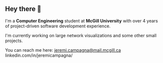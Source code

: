 ## Hey there 👋

I'm a **Computer Engineering** student at **McGill University** with over 4 years of project-driven software development experience.

I'm currently working on large network visualizations and some other small projects.

You can reach me here:
  jeremi.campagna@mail.mcgill.ca
  linkedin.com/in/jeremicampagna/
  





<!--
**jeremicna/jeremicna** is a ✨ _special_ ✨ repository because its `README.md` (this file) appears on your GitHub profile.

Here are some ideas to get you started:

- 🔭 I’m currently working on ...
- 🌱 I’m currently learning ...
- 👯 I’m looking to collaborate on ...
- 🤔 I’m looking for help with ...
- 💬 Ask me about ...
- 📫 How to reach me: ...
- 😄 Pronouns: ...
- ⚡ Fun fact: ...
-->
